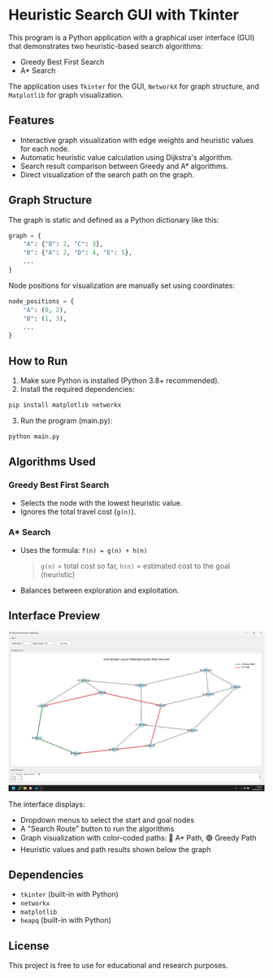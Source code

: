 # Heuristic Search GUI with Tkinter

This program is a Python application with a graphical user interface (GUI) that demonstrates two heuristic-based search algorithms:

- Greedy Best First Search
- A* Search

The application uses `Tkinter` for the GUI, `NetworkX` for graph structure, and `Matplotlib` for graph visualization.

## Features

- Interactive graph visualization with edge weights and heuristic values for each node.
- Automatic heuristic value calculation using Dijkstra's algorithm.
- Search result comparison between Greedy and A* algorithms.
- Direct visualization of the search path on the graph.

## Graph Structure

The graph is static and defined as a Python dictionary like this:

```python
graph = {
    "A": {"B": 2, "C": 3},
    "B": {"A": 2, "D": 4, "E": 5},
    ...
}
```

Node positions for visualization are manually set using coordinates:

```python
node_positions = {
    "A": (0, 2),
    "B": (1, 3),
    ...
}
```

## How to Run

1. Make sure Python is installed (Python 3.8+ recommended).
2. Install the required dependencies:

```bash
pip install matplotlib networkx
```

3. Run the program (main.py):

```bash
python main.py
```

## Algorithms Used

### Greedy Best First Search
- Selects the node with the lowest heuristic value.
- Ignores the total travel cost (`g(n)`).

### A* Search
- Uses the formula: `f(n) = g(n) + h(n)`
  > `g(n)` = total cost so far, `h(n)` = estimated cost to the goal (heuristic)
- Balances between exploration and exploitation.

## Interface Preview

![demo](/assets/demo.png)

The interface displays:
- Dropdown menus to select the start and goal nodes
- A "Search Route" button to run the algorithms
- Graph visualization with color-coded paths: 🔴 A* Path, 🟢 Greedy Path
- Heuristic values and path results shown below the graph

## Dependencies

- `tkinter` (built-in with Python)
- `networkx`
- `matplotlib`
- `heapq` (built-in with Python)

## License

This project is free to use for educational and research purposes.